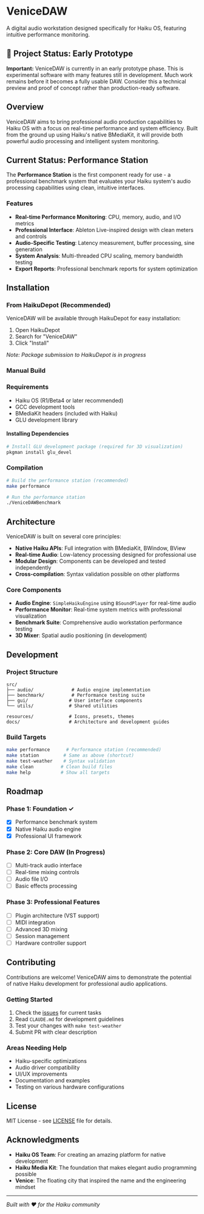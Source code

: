 # VeniceDAW

A digital audio workstation designed specifically for Haiku OS, featuring intuitive performance monitoring.

## 🚧 Project Status: Early Prototype

**Important:** VeniceDAW is currently in an early prototype phase. This is experimental software with many features still in development. Much work remains before it becomes a fully usable DAW. Consider this a technical preview and proof of concept rather than production-ready software.

## Overview

VeniceDAW aims to bring professional audio production capabilities to Haiku OS with a focus on real-time performance and system efficiency. Built from the ground up using Haiku's native BMediaKit, it will provide both powerful audio processing and intelligent system monitoring.

## Current Status: Performance Station

The **Performance Station** is the first component ready for use - a professional benchmark system that evaluates your Haiku system's audio processing capabilities using clean, intuitive interfaces.

### Features

- **Real-time Performance Monitoring**: CPU, memory, audio, and I/O metrics
- **Professional Interface**: Ableton Live-inspired design with clean meters and controls
- **Audio-Specific Testing**: Latency measurement, buffer processing, sine generation
- **System Analysis**: Multi-threaded CPU scaling, memory bandwidth testing
- **Export Reports**: Professional benchmark reports for system optimization

## Installation

### From HaikuDepot (Recommended)
VeniceDAW will be available through HaikuDepot for easy installation:

1. Open HaikuDepot
2. Search for "VeniceDAW"  
3. Click "Install"

*Note: Package submission to HaikuDepot is in progress*

### Manual Build

### Requirements
- Haiku OS (R1/Beta4 or later recommended)
- GCC development tools
- BMediaKit headers (included with Haiku)
- GLU development library

#### Installing Dependencies
```bash
# Install GLU development package (required for 3D visualization)
pkgman install glu_devel
```

### Compilation

```bash
# Build the performance station (recommended)
make performance

# Run the performance station
./VeniceDAWBenchmark
```

## Architecture

VeniceDAW is built on several core principles:

- **Native Haiku APIs**: Full integration with BMediaKit, BWindow, BView
- **Real-time Audio**: Low-latency processing designed for professional use
- **Modular Design**: Components can be developed and tested independently
- **Cross-compilation**: Syntax validation possible on other platforms

### Core Components

- **Audio Engine**: `SimpleHaikuEngine` using `BSoundPlayer` for real-time audio
- **Performance Monitor**: Real-time system metrics with professional visualization
- **Benchmark Suite**: Comprehensive audio workstation performance testing
- **3D Mixer**: Spatial audio positioning (in development)

## Development

### Project Structure
```
src/
├── audio/              # Audio engine implementation
├── benchmark/          # Performance testing suite  
├── gui/               # User interface components
└── utils/             # Shared utilities

resources/             # Icons, presets, themes
docs/                  # Architecture and development guides
```

### Build Targets

```bash
make performance      # Performance station (recommended)
make station         # Same as above (shortcut)
make test-weather    # Syntax validation
make clean          # Clean build files
make help           # Show all targets
```

## Roadmap

### Phase 1: Foundation ✓
- [x] Performance benchmark system
- [x] Native Haiku audio engine
- [x] Professional UI framework

### Phase 2: Core DAW (In Progress)
- [ ] Multi-track audio interface
- [ ] Real-time mixing controls
- [ ] Audio file I/O
- [ ] Basic effects processing

### Phase 3: Professional Features
- [ ] Plugin architecture (VST support)
- [ ] MIDI integration
- [ ] Advanced 3D mixing
- [ ] Session management
- [ ] Hardware controller support

## Contributing

Contributions are welcome! VeniceDAW aims to demonstrate the potential of native Haiku development for professional audio applications.

### Getting Started
1. Check the [issues](../../issues) for current tasks
2. Read `CLAUDE.md` for development guidelines
3. Test your changes with `make test-weather`
4. Submit PR with clear description

### Areas Needing Help
- Haiku-specific optimizations
- Audio driver compatibility
- UI/UX improvements
- Documentation and examples
- Testing on various hardware configurations

## License

MIT License - see [LICENSE](LICENSE) file for details.

## Acknowledgments

- **Haiku OS Team**: For creating an amazing platform for native development
- **Haiku Media Kit**: The foundation that makes elegant audio programming possible
- **Venice**: The floating city that inspired the name and the engineering mindset

---

*Built with ❤️ for the Haiku community*